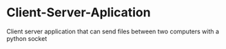 # Client-Server-Aplication
Client server application that can send files between two computers with a python socket
